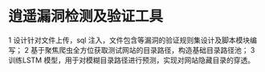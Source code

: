 # 逍遥漏洞检测及验证工具
1 设计针对文件上传，sql 注入，文件包含等漏洞的验证规则集设计及脚本模块编写；
2 基于聚焦爬虫全方位获取测试网站的目录路径，构造基础目录路径池；
3 训练LSTM 模型，用于对模糊目录路径进行预测，实现对网站隐藏目录的穿透。
